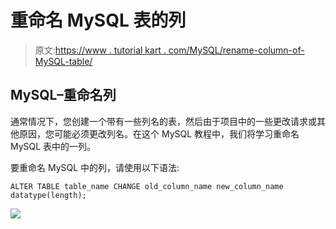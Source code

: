 # 重命名 MySQL 表的列

> 原文:[https://www . tutorial kart . com/MySQL/rename-column-of-MySQL-table/](https://www.tutorialkart.com/mysql/rename-column-of-mysql-table/)

## MySQL–重命名列

通常情况下，您创建一个带有一些列名的表，然后由于项目中的一些更改请求或其他原因，您可能必须更改列名。在这个 MySQL 教程中，我们将学习重命名 MySQL 表中的一列。

要重命名 MySQL 中的列，请使用以下语法:

```
ALTER TABLE table_name CHANGE old_column_name new_column_name datatype(length);
```

[![](../Images/925da31b32d6bc3827932f6c8afb11bb.png)](https://www.tutorialkart.com/)
